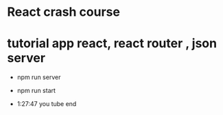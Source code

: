  React crash course
====

tutorial app react, react router , json server
===

* npm run server

* npm run start

* 1:27:47  you tube end
